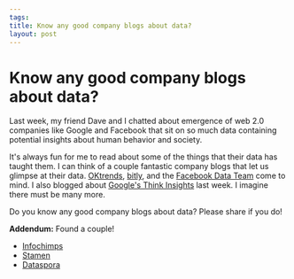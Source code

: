 ```yaml
--- 
tags: 
title: Know any good company blogs about data?
layout: post
---
```

# Know any good company blogs about data?

Last week, my friend Dave and I chatted about emergence of web 2.0 companies
like Google and Facebook that sit on so much data containing potential
insights about human behavior and society.

It's always fun for me to read about some of the things that their data has
taught them. I can think of a couple fantastic company blogs that let us
glimpse at their data. [OKtrends](http://blog.okcupid.com/),
[bitly](http://blog.bitly.com/), and the [Facebook Data
Team](https://www.facebook.com/data) come to mind. I also blogged about
[Google's Think Insights](http://www.thinkwithgoogle.com/insights/) last week.
I imagine there must be many more.

Do you know any good company blogs about data? Please share if you do!

**Addendum:** Found a couple!

* [Infochimps](http://blog.infochimps.com/)
* [Stamen](http://content.stamen.com/)
* [Dataspora](http://www.dataspora.com/blog/)

